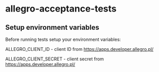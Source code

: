 # allegro-acceptance-tests

## Setup environment variables
Before running tests setup your environment variables:

ALLEGRO_CLIENT_ID - client ID from https://apps.developer.allegro.pl/

ALLEGRO_CLIENT_SECRET - client secret from https://apps.developer.allegro.pl/
